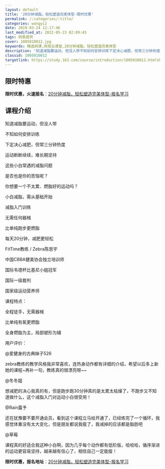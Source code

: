 ```yaml
---
layout: default
title: '20分钟减脂，轻松塑造完美体型-限时优惠'
permalink: /:categories/:title/
categories: wangyi2
date: 2019-03-24 12:17:46
last_modified_at: 2022-05-23 02:09:43
tags: 网易提供
cover: 1005010012.jpg
keywords: 精选网课,网易云课堂,20分钟减脂，轻松塑造完美体型
description: '知道减脂要运动，但没人带不知如何安排训练下定决心减肥，但常三分钟热度运动断断续续，难长期坚持这些小白常遇的减脂问题是否也'
classid: 1005010012
targetlink: https://study.163.com/course/introduction/1005010012.htm?share=1&shareId=1025206652&utm_campaign=share&utm_medium=iphoneShare&utm_source=&utm_u=1025206652
---
```


## 限时特惠

**限时优惠，火速报名**：[20分钟减脂，轻松塑造完美体型-报名学习](https://study.163.com/course/introduction/1005010012.htm?share=1&shareId=1025206652&utm_campaign=share&utm_medium=iphoneShare&utm_source=&utm_u=1025206652)

## 课程介绍

知道减脂要运动，但没人带

不知如何安排训练

下定决心减肥，但常三分钟热度

运动断断续续，难长期坚持

这些小白常遇的减脂问题

是否也是你的苦恼呢？

你想要一个不太累、燃脂好的运动吗？

小白减脂，需从基础开始



减脂入门训练

无需任何器械

比单纯跑步更燃脂

每天20分钟，减肥更轻松



FitTime教练 / Zebra陈思宇

中国CBBA健美协会独立培训师

国际韦德杯比基尼小姐冠军

国际一级裁判

国家级运动营养师



课程特点：

全程徒手，无需器械

比单纯有氧更燃脂

全身燃脂为主，局部塑形为辅



用户评价：

@爱健身的古典妹子526

zebra教练的教学风格我非常喜欢，连热身动作都有详细的介绍，希望以后多上新她的课程~再补一句，教练真的很漂亮呀~~

@冬冬姐

想减肥的决心我真的有，但是跑步跑30分钟真的是太累太枯燥了，不跑步又不知道做什么，这个减脂入门对运动小白很受用！

@Rain露予

还在犹豫要不要开通会员，看到这个课程立马给开通了，已经练完了一个循环，我感觉体重没有太大变化，但是朋友都说我瘦了，我减掉的应该都是脂肪吧

@草莓

课程真的好适合我这种小白啊，因为几乎每个动作都有低阶版，哈哈哈，循序渐进的运动更容易坚持，越来越有信心了，相信自己一定能瘦！

**限时优惠，报名地址**：[20分钟减脂，轻松塑造完美体型-报名学习](https://study.163.com/course/introduction/1005010012.htm?share=1&shareId=1025206652&utm_campaign=share&utm_medium=iphoneShare&utm_source=&utm_u=1025206652)

